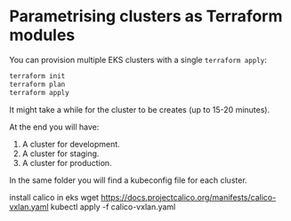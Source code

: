 # Parametrising clusters as Terraform modules

You can provision multiple EKS clusters with a single `terraform apply`:

```bash
terraform init
terraform plan
terraform apply
```

It might take a while for the cluster to be creates (up to 15-20 minutes).

At the end you will have:

1. A cluster for development.
1. A cluster for staging.
1. A cluster for production.

In the same folder you will find a kubeconfig file for each cluster.


install calico in eks
wget https://docs.projectcalico.org/manifests/calico-vxlan.yaml
kubectl apply -f calico-vxlan.yaml
